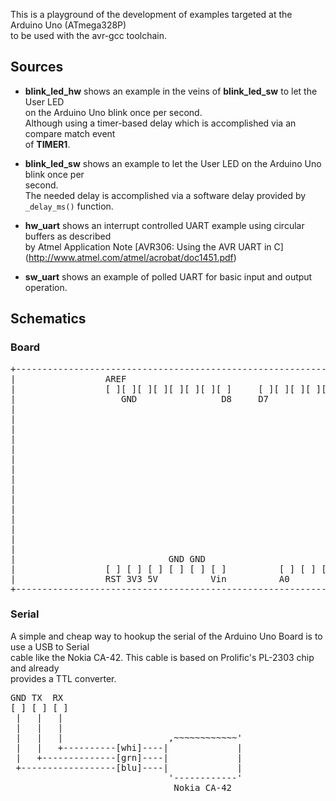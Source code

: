 This is a playground of the development of examples targeted at the Arduino Uno (ATmega328P)  
to be used with the avr-gcc toolchain.

## Sources

* __blink_led_hw__ shows an example in the veins of __blink_led_sw__ to let the User LED  
  on the Arduino Uno blink once per second.  
  Although using a timer-based delay which is accomplished via an compare match event  
  of __TIMER1__.

* __blink_led_sw__ shows an example to let the User LED on the Arduino Uno blink once per  
  second.  
  The needed delay is accomplished via a software delay provided by `_delay_ms()` function.

* __hw_uart__ shows an interrupt controlled UART example using circular buffers as described  
  by Atmel Application Note [AVR306: Using the AVR UART in C] (http://www.atmel.com/atmel/acrobat/doc1451.pdf)

* __sw_uart__ shows an example of polled UART for basic input and output operation.  

## Schematics

### Board

<pre>
+-----------------------------------------------------------------------+
|                 AREF                                           TX RX  |
|                 [ ][ ][ ][ ][ ][ ][ ][ ]     [ ][ ][ ][ ][ ][ ][ ][ ] |
|                    GND                D8     D7             D2        |
|                                                                       |
|                                                                       |
|                                                                       |
|                                                                       |
|                                                                       |
|                                                                       |
|                                                                       |
|                                                                       |
|                                                                       |
|                                                              +-----+  |
|                                                              |[] []|  |
|                                                              |[] []|  |
|                                                              |[] []|  |
|                                                              +-ISP-+  |
|                                                                       |
|                             GND GND                                   |
|                 [ ] [ ] [ ] [ ] [ ] [ ]          [ ] [ ] [ ] [ ] [ ]  |
|                 RST 3V3 5V          Vin          A0              A5   |
+-----------------------------------------------------------------------+
</pre>

### Serial
A simple and cheap way to hookup the serial of the Arduino Uno Board is to use a USB to Serial  
cable like the Nokia CA-42. This cable is based on Prolific's PL-2303 chip and already  
provides a TTL converter.

<pre>
GND TX  RX
[ ] [ ] [ ]
 |   |   |
 |   |   |
 |   |   |                    ,~~~~~~~~~~~~'
 |   |   +----------[whi]----|             |
 |   +--------------[grn]----|             |
 +------------------[blu]----|             |
                              '------------'
                               Nokia CA-42
</pre>

